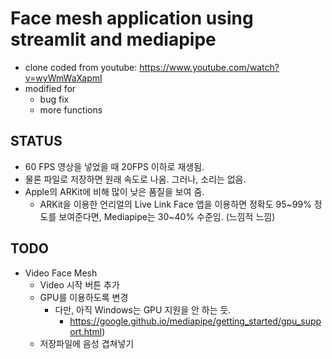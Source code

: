 # Face mesh application using streamlit and mediapipe
- clone coded from youtube: https://www.youtube.com/watch?v=wyWmWaXapmI
- modified for 
    - bug fix 
    - more functions

## STATUS
 - 60 FPS 영상을 넣었을 때 20FPS 이하로 재생됨. 
 - 물론 파일로 저장하면 원래 속도로 나옴. 그러나, 소리는 없음.
 - Apple의 ARKit에 비해 많이 낮은 품질을 보여 줌.
    - ARKit을 이용한 언리얼의 Live Link Face 앱을 이용하면 정확도 95~99% 정도를 보여준다면, Mediapipe는 30~40% 수준임. (느낌적 느낌)

## TODO
 - Video Face Mesh
    - Video 시작 버튼 추가
    - GPU를 이용하도록 변경
        - 다만, 아직 Windows는 GPU 지원을 안 하는 듯. 
            - https://google.github.io/mediapipe/getting_started/gpu_support.html)
    - 저장파일에 음성 겹쳐넣기


